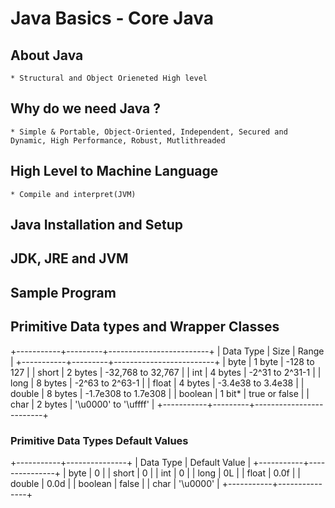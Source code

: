 # Java Basics - Core Java

## About Java
    * Structural and Object Orieneted High level

## Why do we need Java ?
    * Simple & Portable, Object-Oriented, Independent, Secured and Dynamic, High Performance, Robust, Mutlithreaded

## High Level to Machine Language
    * Compile and interpret(JVM)

## Java Installation and Setup

## JDK, JRE and JVM

## Sample Program

## Primitive Data types and Wrapper Classes

+-----------+---------+-------------------------+
| Data Type | Size    | Range                   |
+-----------+---------+-------------------------+
| byte      | 1 byte  | -128 to 127             |
| short     | 2 bytes | -32,768 to 32,767       |
| int       | 4 bytes | -2^31 to 2^31-1         |
| long      | 8 bytes | -2^63 to 2^63-1         |
| float     | 4 bytes | -3.4e38 to 3.4e38       |
| double    | 8 bytes | -1.7e308 to 1.7e308     |
| boolean   | 1 bit*  | true or false           |
| char      | 2 bytes | '\u0000' to '\uffff'    |
+-----------+---------+-------------------------+

### Primitive Data Types Default Values

+-----------+---------------+
| Data Type | Default Value |
+-----------+---------------+
| byte      | 0             |
| short     | 0             |
| int       | 0             |
| long      | 0L            |
| float     | 0.0f          |
| double    | 0.0d          |
| boolean   | false         |
| char      | '\u0000'      |
+-----------+---------------+